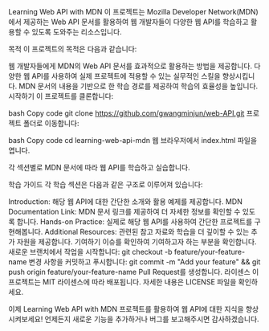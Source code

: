 Learning Web API with MDN
이 프로젝트는 Mozilla Developer Network(MDN)에서 제공하는 Web API 문서를 활용하여 웹 개발자들이 다양한 웹 API를 학습하고 활용할 수 있도록 도와주는 리소스입니다.

목적
이 프로젝트의 목적은 다음과 같습니다:

웹 개발자들에게 MDN의 Web API 문서를 효과적으로 활용하는 방법을 제공합니다.
다양한 웹 API를 사용하여 실제 프로젝트에 적용할 수 있는 실무적인 스킬을 향상시킵니다.
MDN 문서의 내용을 기반으로 한 학습 경로를 제공하여 학습의 효율성을 높입니다.
시작하기
이 프로젝트를 클론합니다:

bash
Copy code
git clone https://github.com/gwangminjun/web-API.git
프로젝트 폴더로 이동합니다:

bash
Copy code
cd learning-web-api-mdn
웹 브라우저에서 index.html 파일을 엽니다.

각 섹션별로 MDN 문서에 따라 웹 API를 학습하고 실습합니다.

학습 가이드
각 학습 섹션은 다음과 같은 구조로 이루어져 있습니다:

Introduction: 해당 웹 API에 대한 간단한 소개와 활용 예제를 제공합니다.
MDN Documentation Link: MDN 문서 링크를 제공하여 더 자세한 정보를 확인할 수 있도록 합니다.
Hands-on Practice: 실제로 해당 웹 API를 사용하여 간단한 프로젝트를 구현해봅니다.
Additional Resources: 관련된 참고 자료와 학습을 더 깊이할 수 있는 추가 자원을 제공합니다.
기여하기
이슈를 확인하여 기여하고자 하는 부분을 확인합니다.
새로운 브랜치에서 작업을 시작합니다: git checkout -b feature/your-feature-name
변경 사항을 커밋하고 푸시합니다: git commit -m "Add your feature" && git push origin feature/your-feature-name
Pull Request를 생성합니다.
라이센스
이 프로젝트는 MIT 라이센스에 따라 배포됩니다. 자세한 내용은 LICENSE 파일을 확인하세요.

이제 Learning Web API with MDN 프로젝트를 활용하여 웹 API에 대한 지식을 향상시켜보세요! 언제든지 새로운 기능을 추가하거나 버그를 보고해주시면 감사하겠습니다.